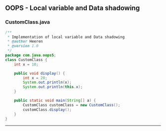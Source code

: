 ## OOPS - Local variable and Data shadowing

### CustomClass.java

```java
/**
 * Implementation of local variable and Data shadowing
 * @author Heeren
 * @version 1.0
 */
package com.java.oops5;
class CustomClass {
	int x = 10;

	public void display() {
		int x = 20;
		System.out.println(x);
		System.out.println(this.x);
	}

	public static void main(String[] a) {
		CustomClass customClass = new CustomClass();
		customClass.display();
	}
}
```
---